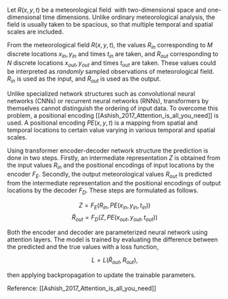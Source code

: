 Let $R(x,y,t)$ be a meteorological field  with two-dimensional space and one-dimensional time dimensions. Unlike ordinary meteorological analysis, the field is usually taken to be spacious, so that multiple temporal and spatial scales are included. 

From the meteorological field $R(x,y,t)$, the values $R_{in}$ corresponding to $M$ discrete locations $x_{in},y_{in}$ and times $t_{in}$ are taken, and $R_{out}$ corresponding to $N$ discrete locations $x_{out},y_{out}$ and times $t_{out}$ are taken.
These values could be interpreted as *randomly* sampled observations of meteorological field. 
$R_{in}$ is used as the input, and $R_{out}$ is used as the output.

Unlike specialized network structures such as convolutional neural networks (CNNs) or recurrent neural networks (RNNs), transformers by themselves cannot distinguish the ordering of input data. To overcome this problem, a positional encoding [[Ashish_2017_Attention_is_all_you_need]] is used. 
A positional encoding $PE(x,y,t)$ is a mapping from spatial and temporal locations to certain value varying in various temporal and spatial scales.

Using transformer encoder-decoder network structure the prediction is done in two steps. Firstly, an intermediate representation $Z$ is obtained from the input values $R_{in}$ and the positional encodings of input locations by the encoder $F_E$. Secondly, the output meteorological values $R_{out}$ is predicted from the intermediate representation and the positional encodings of output locations by the decoder $F_D$.
These steps are formulated as follows.

$$Z = F_E(R_{in},PE(x_{in},y_{in},t_{in}))$$
$$\tilde{R}_{out} = F_D(Z,PE(x_{out},y_{out},t_{out}))$$

Both the encoder and decoder are parameterized neural network using attention layers.
The model is trained by evaluating the difference between the predicted and the true values with a loss function,

$$L = L(\tilde{R}_{out},R_{out}),$$

then applying backpropagation to update the trainable parameters.


Reference:
[[Ashish_2017_Attention_is_all_you_need]]

